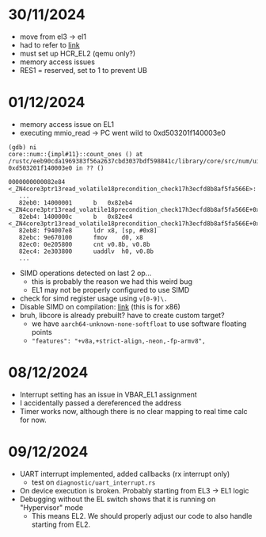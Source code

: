 # 30/11/2024

- move from el3 -> el1
- had to refer to [link](https://s-matyukevich.github.io/raspberry-pi-os/docs/lesson02/rpi-os.html)
- must set up HCR_EL2 (qemu only?)
- memory access issues
- RES1 = reserved, set to 1 to prevent UB


# 01/12/2024
- memory access issue on EL1
- executing mmio_read -> PC went wild to 0xd503201f140003e0
```
(gdb) ni
core::num::{impl#11}::count_ones () at /rustc/eeb90cda1969383f56a2637cbd3037bdf598841c/library/core/src/num/uint_macros.rs:79
0xd503201f140003e0 in ?? ()

0000000000082e84 <_ZN4core3ptr13read_volatile18precondition_check17h3ecfd8b8af5fa566E>:
   ...
   82eb0: 14000001     	b	0x82eb4 <_ZN4core3ptr13read_volatile18precondition_check17h3ecfd8b8af5fa566E+0x30>
   82eb4: 1400000c     	b	0x82ee4 <_ZN4core3ptr13read_volatile18precondition_check17h3ecfd8b8af5fa566E+0x60>
   82eb8: f94007e8     	ldr	x8, [sp, #0x8]
   82ebc: 9e670100     	fmov	d0, x8
   82ec0: 0e205800     	cnt	v0.8b, v0.8b
   82ec4: 2e303800     	uaddlv	h0, v0.8b
   ...
```
- SIMD operations detected on last 2 op...
  - this is probably the reason we had this weird bug
  - EL1 may not be properly configured to use SIMD
- check for simd register usage using `v[0-9]\.`
- Disable SIMD on compilation: [link](https://os.phil-opp.com/disable-simd/) (this is for x86)
- bruh, libcore is already prebuilt? have to create custom target?
  - we have `aarch64-unknown-none-softfloat` to use software floating points
  - `"features": "+v8a,+strict-align,-neon,-fp-armv8",`

# 08/12/2024
- Interrupt setting has an issue in VBAR_EL1 assignment
- I accidentally passed a dereferenced the address
- Timer works now, although there is no clear mapping to real time calc for now.

# 09/12/2024
- UART interrupt implemented, added callbacks (rx interrupt only)
  - test on `diagnostic/uart_interrupt.rs`
- On device execution is broken. Probably starting from EL3 -> EL1 logic
- Debugging without the EL switch shows that it is running on "Hypervisor" mode
  - This means EL2. We should properly adjust our code to also handle starting
    from EL2.
